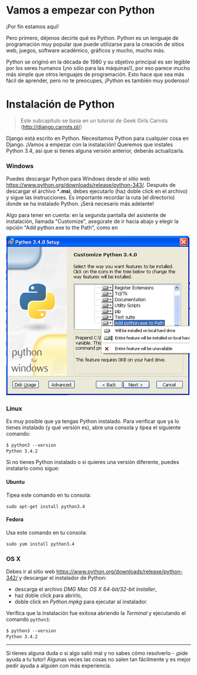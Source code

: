 # Vamos a empezar con Python

¡Por fin estamos aquí!

Pero primero, déjenos decirte qué es Python. Python es un lenguaje de programación muy popular que puede utilizarse para la creación de sitios web, juegos, software académico, gráficos y mucho, mucho más.

Python se originó en la década de 1980 y su objetivo principal es ser legible por los seres humanos (¡no sólo para las máquinas!), por eso parece mucho más simple que otros lenguajes de programación. Esto hace que sea más fácil de aprender, pero no te preocupes, ¡Python es también muy poderoso!

# Instalación de Python

> Este subcapítulo se basa en un tutorial de Geek Girls Carrots (http://django.carrots.pl/)

Django está escrito en Python. Necesitamos Python para cualquier cosa en Django. ¡Vamos a empezar con la instalación! Queremos que instales Python 3.4, así que si tienes alguna versión anterior, deberás actualizarla.

### Windows

Puedes descargar Python para Windows desde el sitio web https://www.python.org/downloads/release/python-343/. Después de descargar el archivo ***.msi**, debes ejecutarlo (haz doble click en el archivo) y sigue las instrucciones. Es importante recordar la ruta (el directorio) donde se ha instalado Python. ¡Será necesario más adelante!

Algo para tener en cuenta: en la segunda pantalla del asistente de instalación, llamada "Customize", asegúrate de ir hacia abajo y elegir la opción "Add python.exe to the Path", como en

![No te olvides de agregar Python al Path][1]

 [1]: images/add_python_to_windows_path.png

### Linux

Es muy posible que ya tengas Python instalado. Para verificar que ya lo tienes instalado (y qué versión es), abre una consola y tipea el siguiente comando:

    $ python3 --version
    Python 3.4.2
    

Si no tienes Python instalado o si quieres una versión diferente, puedes instalarlo como sigue:

#### Ubuntu

Tipea este comando en tu consola:

    sudo apt-get install python3.4
    

#### Fedora

Usa este comando en tu consola:

    sudo yum install python3.4
    

### OS X

Debes ir al sitio web https://www.python.org/downloads/release/python-342/ y descargar el instalador de Python:

*   descarga el archivo *DMG* *Mac OS X 64-bit/32-bit installer*,
*   haz doble click para abrirlo,
*   doble click en *Python.mpkg* para ejecutar al instalador.

Verifica que la instalación fue exitosa abriendo la *Terminal* y ejecutando el comando `python3`:

    $ python3 --version
    Python 3.4.2
    

* * *

Si tienes alguna duda o si algo salió mal y no sabes cómo resolverlo - ¡pide ayuda a tu tutor! Algunas veces las cosas no salen tan fácilmente y es mejor pedir ayuda a alguien con más experiencia.